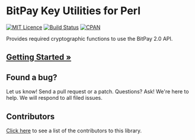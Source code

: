 # BitPay Key Utilities for Perl
[![MIT Licence](https://img.shields.io/badge/license-MIT-blue.svg?style=flat-square)](http://opensource.org/licenses/MIT)
[![Build Status](https://img.shields.io/travis/bitpay/bitpay-perl-keyutils.svg?style=flat-square)](https://travis-ci.org/bitpay/bitpay-perl-keyutils)
[![CPAN](https://img.shields.io/cpan/v/Business-OnlinePayment-BitPay-KeyUtils-2.0.1.svg?style=flat-square)](https://metacpan.org/release/Business-OnlinePayment-BitPay-KeyUtils)

Provides required cryptographic functions to use the BitPay 2.0 API.

## [Getting Started &raquo;](http://dev.bitpay.com/guides/perl-key-utils.html)

## Found a bug?
Let us know! Send a pull request or a patch. Questions? Ask! We're here to help. We will respond to all filed issues.

## Contributors
[Click here](https://github.com/bitpay/bitpay-perl-keyutils/graphs/contributors) to see a list of the contributors to this library.

